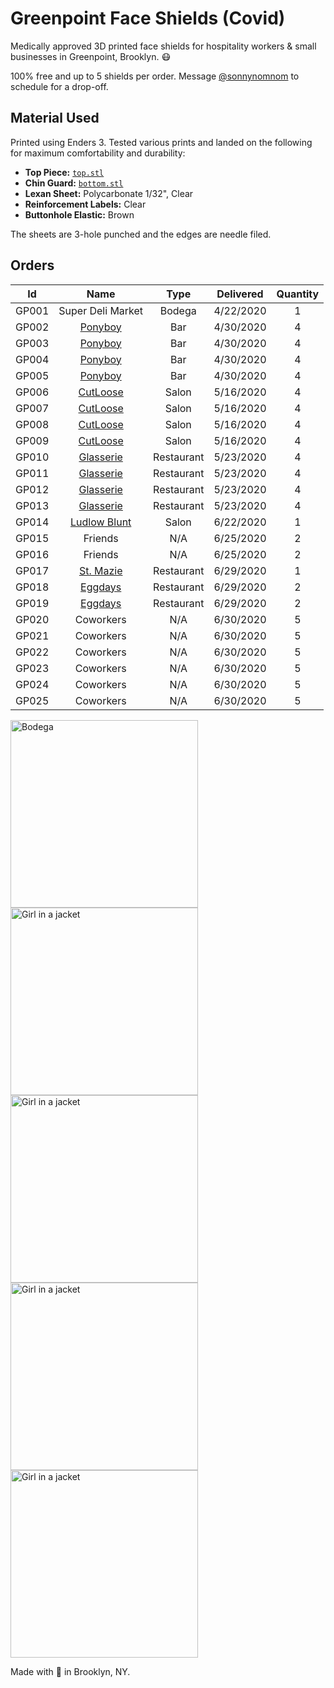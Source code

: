 # Greenpoint Face Shields (Covid)

Medically approved 3D printed face shields for hospitality workers & small businesses in Greenpoint, Brooklyn. 😷

100% free and up to 5 shields per order. Message [@sonnynomnom](https://www.twitter.com/sonnynomnom) to schedule for a drop-off.

## Material Used

Printed using Enders 3. Tested various prints and landed on the following for maximum comfortability and durability:

- **Top Piece:** [`top.stl`](https://github.com/sonnynomnom/diy-face-shields/blob/master/top.stl)
- **Chin Guard:** [`bottom.stl`](https://github.com/sonnynomnom/diy-face-shields/blob/master/bottom.stl)
- **Lexan Sheet:** Polycarbonate 1/32", Clear
- **Reinforcement Labels:** Clear
- **Buttonhole Elastic:** Brown

The sheets are 3-hole punched and the edges are needle filed.

## Orders

| Id | Name | Type | Delivered | Quantity | 
| --- | :---: | :---: | :---: | :---: |
| GP001 | Super Deli Market | Bodega | 4/22/2020 | 1 | 
| GP002 | [Ponyboy](https://www.instagram.com/ponyboyny) | Bar | 4/30/2020 | 4 | 
| GP003 | [Ponyboy](https://www.instagram.com/ponyboyny) | Bar | 4/30/2020 | 4 | 
| GP004 | [Ponyboy](https://www.instagram.com/ponyboyny)| Bar | 4/30/2020 | 4 |
| GP005 | [Ponyboy](https://www.instagram.com/ponyboyny) | Bar | 4/30/2020 | 4 | 
| GP006 | [CutLoose](https://www.instagram.com/cutloosebk) | Salon | 5/16/2020 | 4 | 
| GP007 | [CutLoose](https://www.instagram.com/cutloosebk) | Salon | 5/16/2020 | 4 |
| GP008 | [CutLoose](https://www.instagram.com/cutloosebk) | Salon | 5/16/2020 | 4 | 
| GP009 | [CutLoose](https://www.instagram.com/cutloosebk) | Salon | 5/16/2020 | 4 | 
| GP010 | [Glasserie](https://www.instagram.com/glasserienyc) | Restaurant | 5/23/2020 | 4 | 
| GP011 | [Glasserie](https://www.instagram.com/glasserienyc) | Restaurant | 5/23/2020 | 4 | 
| GP012 | [Glasserie](https://www.instagram.com/glasserienyc) | Restaurant | 5/23/2020 | 4 |
| GP013 | [Glasserie](https://www.instagram.com/glasserienyc) | Restaurant | 5/23/2020 | 4 |
| GP014 | [Ludlow Blunt](https://www.instagram.com/ludlowblunt) | Salon | 6/22/2020 | 1 |
| GP015 | Friends | N/A | 6/25/2020 | 2 |
| GP016 | Friends | N/A | 6/25/2020 | 2 |
| GP017 | [St. Mazie](https://www.instagram.com/stmazie) | Restaurant | 6/29/2020 | 1 |
| GP018 | [Eggdays](https://www.instagram.com/eggdaysny) | Restaurant | 6/29/2020 | 2 |
| GP019 | [Eggdays](https://www.instagram.com/eggdaysny) | Restaurant | 6/29/2020 | 2 |
| GP020 | Coworkers | N/A | 6/30/2020 | 5 |
| GP021 | Coworkers | N/A | 6/30/2020 | 5 |
| GP022 | Coworkers | N/A | 6/30/2020 | 5 |
| GP023 | Coworkers | N/A | 6/30/2020 | 5 |
| GP024 | Coworkers | N/A | 6/30/2020 | 5 |
| GP025 | Coworkers | N/A | 6/30/2020 | 5 |


<img src="https://raw.githubusercontent.com/sonnynomnom/greenpoint-face-shields/master/pics/bodega.jpg" alt="Bodega" height="300">
<img src="https://raw.githubusercontent.com/sonnynomnom/greenpoint-face-shields/master/pics/cutloose.jpg" alt="Girl in a jacket" height="300">
<img src="https://raw.githubusercontent.com/sonnynomnom/greenpoint-face-shields/master/pics/ludlow-blunt.jpg" alt="Girl in a jacket" height="300">
<img src="https://raw.githubusercontent.com/sonnynomnom/greenpoint-face-shields/master/pics/ponyboy.jpg" alt="Girl in a jacket" height="300">
<img src="https://raw.githubusercontent.com/sonnynomnom/greenpoint-face-shields/master/pics/greenpoint-glass.jpg" alt="Girl in a jacket" height="300">

<style>
  .img {
    display: inline-block;
  }
  img.mobile-image {
	width: 49%;
    display: inline-block;
  }
</style>

Made with 💖 in Brooklyn, NY.
